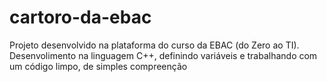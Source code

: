 # cartoro-da-ebac
Projeto desenvolvido na plataforma do curso da EBAC (do Zero ao TI).
Desenvolimento na linguagem C++, definindo variáveis e trabalhando com um código limpo, de simples compreenção
